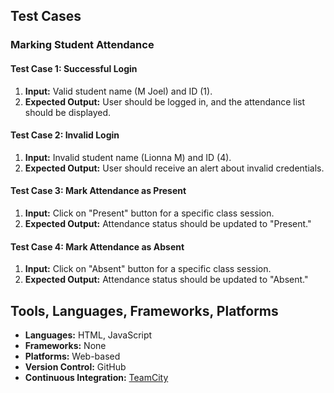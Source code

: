 ## Test Cases

### Marking Student Attendance

#### Test Case 1: Successful Login

1. **Input:** Valid student name (M Joel) and ID (1).
2. **Expected Output:** User should be logged in, and the attendance list should be displayed.

#### Test Case 2: Invalid Login

1. **Input:** Invalid student name (Lionna M) and ID (4).
2. **Expected Output:** User should receive an alert about invalid credentials.

#### Test Case 3: Mark Attendance as Present

1. **Input:** Click on "Present" button for a specific class session.
2. **Expected Output:** Attendance status should be updated to "Present."

#### Test Case 4: Mark Attendance as Absent

1. **Input:** Click on "Absent" button for a specific class session.
2. **Expected Output:** Attendance status should be updated to "Absent."

## Tools, Languages, Frameworks, Platforms

- **Languages:** HTML, JavaScript
- **Frameworks:** None
- **Platforms:** Web-based
- **Version Control:** GitHub
- **Continuous Integration:** [TeamCity](#continuous-integration-ci-setup-with-teamcity)

